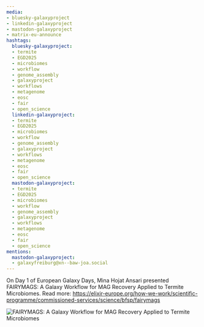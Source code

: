 ```yaml
---
media:
- bluesky-galaxyproject
- linkedin-galaxyproject
- mastodon-galaxyproject
- matrix-eu-announce
hashtags:
  bluesky-galaxyproject:
  - termite
  - EGD2025
  - microbiomes
  - workflow
  - genome_assembly
  - galaxyproject
  - workflows
  - metagenome
  - eosc
  - fair
  - open_science
  linkedin-galaxyproject:
  - termite
  - EGD2025
  - microbiomes
  - workflow
  - genome_assembly
  - galaxyproject
  - workflows
  - metagenome
  - eosc
  - fair
  - open_science
  mastodon-galaxyproject:
  - termite
  - EGD2025
  - microbiomes
  - workflow
  - genome_assembly
  - galaxyproject
  - workflows
  - metagenome
  - eosc
  - fair
  - open_science
mentions:
  mastodon-galaxyproject:
  - galaxyfreiburg@xn--baw-joa.social
---
```


On Day 1 of European Galaxy Days, Mina Hojat Ansari presented FAIRYMAGS: A Galaxy Workflow for MAG Recovery Applied to Termite Microbiomes.
Read more: https://elixir-europe.org/how-we-work/scientific-programme/commissioned-services/science/bfsp/fairymags

![FAIRYMAGS: A Galaxy Workflow for MAG Recovery Applied to Termite Microbiomes](https://github.com/user-attachments/assets/3e79754c-5a6c-422e-9233-444de9b446c1)